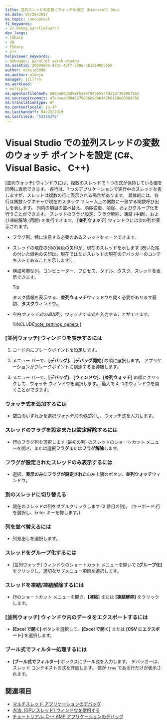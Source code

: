 ```yaml
---
title: 並列スレッドの変数にウォッチを設定 |Microsoft Docs
ms.date: 04/25/2017
ms.topic: conceptual
f1_keywords:
- vs.debug.parallelwatch
dev_langs:
- CSharp
- VB
- FSharp
- C++
helpviewer_keywords:
- debugger, parallel watch window
ms.assetid: 28004d9b-420c-48f7-b80e-ab1519802558
author: mikejo5000
ms.author: mikejo
manager: jillfra
ms.workload:
- multiple
ms.openlocfilehash: 6026ab6d0d59fb3a8f945e554fda26f10d98f952
ms.sourcegitcommit: 47eeeeadd84c879636e9d48747b615de69384356
ms.translationtype: HT
ms.contentlocale: ja-JP
ms.lasthandoff: 04/23/2019
ms.locfileid: "63388475"
---
```

# <a name="set-a-watch-on-variables-in-parallel-threads-in-visual-studio-c-visual-basic-c"></a>Visual Studio での並列スレッドの変数のウォッチ ポイントを設定 (C#、Visual Basic、 C++)
[並列ウォッチ] ウィンドウには、複数のスレッドで 1 つの式が保持している値を同時に表示できます。 各行は、1 つのアプリケーションで実行中のスレッドを表しますが、スレッドは複数の行に表示される場合があります。 具体的には、各行は関数シグネチャが現在のスタック フレーム上の関数に一致する関数呼び出しを表します。 列内の項目の並べ替え、順序変更、削除、およびグループ化を行うことができます。 スレッドのフラグ設定、フラグ解除、凍結 (中断)、および凍結解除 (再開) を実行できます。 **[並列ウォッチ]** ウィンドウには次の列が表示されます。

- フラグ列。特に注意する必要のあるスレッドをマークできます。

- スレッドの現在の列の黄色の矢印が、現在のスレッドを示します (巻いた尾の付いた緑色の矢印は、現在ではないスレッドの現在のデバッガーのコンテキストであることを示します)。

- 構成可能な列。コンピューター、プロセス、タイル、タスク、スレッドを表示できます。

  > [!TIP]
  > タスク情報を表示する、**並列ウォッチ**ウィンドウを開く必要があります最初、**タスク**ウィンドウ。

- 空白*ウォッチ式の追加*列、ウォッチする式を入力することができます。

  [!INCLUDE[note_settings_general](../data-tools/includes/note_settings_general_md.md)]

### <a name="to-display-the-parallel-watch-window"></a>[並列ウォッチ] ウィンドウを表示するには

1. コード内にブレークポイントを設定します。

2. メニュー バーで、**[デバッグ]**、**[デバッグ開始]** の順に選択します。 アプリケーションがブレークポイントに到達するを待機します。

3. メニュー バーで、**[デバッグ]**、**[ウィンドウ]**、**[並列ウォッチ]** の順にクリックして、ウォッチ ウィンドウを選択します。 最大で 4 つのウィンドウを開くことができます。

### <a name="to-add-a-watch-expression"></a>ウォッチ式を追加するには

- 空白のいずれかを選択*ウォッチ式の追加*列し、ウォッチ式を入力します。

### <a name="to-flag-or-unflag-a-thread"></a>スレッドのフラグを設定または設定解除するには

- 行のフラグ列を選択します (最初の列) のスレッドのショートカット メニューを開き、または選択**フラグ**または**フラグ解除**します。

### <a name="to-display-only-flagged-threads"></a>フラグが設定されたスレッドのみ表示するには

- 選択、**表示のみにフラグが設定された**の左上隅のボタン、**並列ウォッチ**ウィンドウ。

### <a name="to-switch-to-another-thread"></a>別のスレッドに切り替える

- 現在のスレッドの列をダブルクリックします (2 番目の列)。 (キーボード:行を選択し、Enter キーを押します。)

### <a name="to-sort-a-column"></a>列を並べ替えるには

- 列見出しを選択します。

### <a name="to-group-threads"></a>スレッドをグループ化するには

- [並列ウォッチ] ウィンドウのショートカット メニューを開いて **[グループ化]** をクリックし、適切なサブメニュー項目を選択します。

### <a name="to-freeze-or-thaw-threads"></a>スレッドを凍結/凍結解除するには

- 行のショートカット メニューを開き、**[凍結]** または **[凍結解除]** をクリックします。

### <a name="to-export-the-data-in-the-parallel-watch-window"></a>[並列ウォッチ] ウィンドウ内のデータをエクスポートするには

- **[Excel で開く]** ボタンを選択して、**[Excel で開く]** または **[CSV にエクスポート]** を選択します。

### <a name="to-filter-by-a-boolean-expression"></a>ブール式でフィルター処理するには

- **[ブール式でフィルター]** ボックスにブール式を入力します。 デバッガーは、スレッド コンテキストの式を評価します。 値が `true` である行だけが表示されます。

## <a name="see-also"></a>関連項目
- [マルチスレッド アプリケーションのデバッグ](../debugger/debug-multithreaded-applications-in-visual-studio.md)
- [方法: [GPU スレッド] ウィンドウを使用する](../debugger/how-to-use-the-gpu-threads-window.md)
- [チュートリアル: C++ AMP アプリケーションのデバッグ](/cpp/parallel/amp/walkthrough-debugging-a-cpp-amp-application)